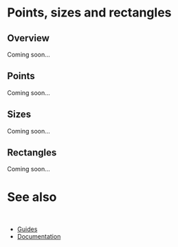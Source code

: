# Points, sizes and rectangles

## Overview

Coming soon...

## Points

Coming soon...

## Sizes

Coming soon...

## Rectangles

Coming soon...

# See also
​
* [Guides](/docs/documentation/guides)
* [Documentation](/docs/documentation)
